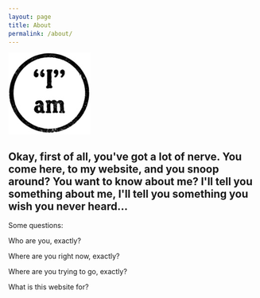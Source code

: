 ```yaml
---
layout: page
title: About
permalink: /about/
---
```



![](/images/about.jpeg)

## Okay, first of all, you've got a lot of nerve. You come here, to my website, and you snoop around? You want to know about me? I'll tell you something about me, I'll tell you something you wish you never heard...

Some questions:

Who are you, exactly?

Where are you right now, exactly?

Where are you trying to go, exactly?

What is this website for? 

